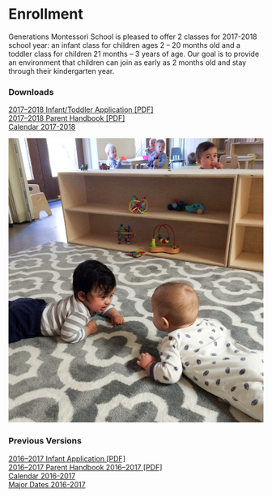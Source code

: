 # Enrollment

Generations Montessori School is pleased to offer 2 classes for
2017-2018 school year: an infant class for children ages 2 – 20 months
old and a toddler class for children 21 months – 3 years of age. Our
goal is to provide an environment that children can join as early as 2
months old and stay through their kindergarten year.

### Downloads

[2017&ndash;2018 Infant/Toddler Application [PDF]](/docs/application2017.pdf)  
[2017&ndash;2018 Parent Handbook [PDF]](/docs/handbook2017.pdf)  
[Calendar 2017-2018](/docs/calendar2017.pdf)  

<img class="mainpic" src="/images/IMG_3946-carpet.jpg">

### Previous Versions

[2016&ndash;2017 Infant Application [PDF]](/docs/infantapplication.pdf)  
[2016&ndash;2017 Parent Handbook 2016&ndash;2017 [PDF]](/docs/parenthandbook2016.pdf)  
[Calendar 2016-2017](/docs/calendar2016-2017.pdf)  
[Major Dates 2016-2017](/docs/majordates2016-2017.pdf)  
